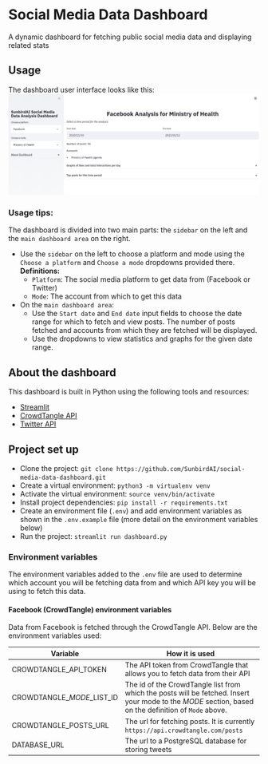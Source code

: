 # Social Media Data Dashboard
A dynamic dashboard for fetching public social media data and displaying related stats

## Usage
The dashboard user interface looks like this:
<img src="images/dashboard.png">

### Usage tips:
The dashboard is divided into two main parts: the `sidebar` on the left and the `main dashboard area` on the right.
* Use the `sidebar` on the left to choose a platform and mode using the `Choose a platform` and `Choose a mode` dropdowns provided there.
<br>**Definitions:**
    * `Platform`: The social media platform to get data from (Facebook or Twitter)
    * `Mode`: The account from which to get this data
* On the `main dashboard area`:
    * Use the `Start date` and `End date` input fields to choose the date range for which to fetch and view posts. The number of posts fetched and accounts from which they are fetched will be displayed.
    * Use the dropdowns to view statistics and graphs for the given date range.

## About the dashboard
This dashboard is built in Python using the following tools and resources:
* [Streamlit](https://www.streamlit.io/)
* [CrowdTangle API](https://github.com/CrowdTangle/API)
* [Twitter API](https://developer.twitter.com/)

## Project set up
* Clone the project: `git clone https://github.com/SunbirdAI/social-media-data-dashboard.git`
* Create a virtual environment: `python3 -m virtualenv venv`
* Activate the virtual environment: `source venv/bin/activate`
* Install project dependencies: `pip install -r requirements.txt`
* Create an environment file (`.env`) and add environment variables as shown in the `.env.example` file (more detail on the environment variables below)
* Run the project: `streamlit run dashboard.py`

### Environment variables
The environment variables added to the `.env` file are used to determine which account you will be fetching data from and which API key you will be using to fetch this data.

#### Facebook (CrowdTangle) environment variables
Data from Facebook is fetched through the CrowdTangle API. Below are the environment variables used:

Variable | How it is used
------------ | -------------
CROWDTANGLE_API_TOKEN | The API token from CrowdTangle that allows you to fetch data from their API
CROWDTANGLE_*MODE*_LIST_ID | The id of the CrowdTangle list from which the posts will be fetched. Insert your mode to the *MODE* section, based on the definition of `Mode` above.
CROWDTANGLE_POSTS_URL | The url for fetching posts. It is currently `https://api.crowdtangle.com/posts`
DATABASE_URL | The url to a PostgreSQL database for storing tweets
